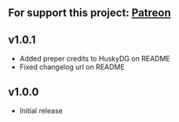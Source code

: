 For support this project: [Patreon](https://avalibeyaz.com/patreon)  
--------------  
## v1.0.1  
- Added preper credits to HuskyDG on README
- Fixed changelog url on README
  
## v1.0.0  
- Initial release
